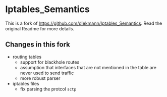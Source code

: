 # Iptables_Semantics

This is a fork of <https://github.com/diekmann/Iptables_Semantics>.
Read the original Readme for more details.

## Changes in this fork

- routing tables
  - support for blackhole routes
  - assumption that interfaces that are not mentioned in the table are never used to send traffic
  - more robust parser
- iptables files
  - fix parsing the protcol ``sctp``
